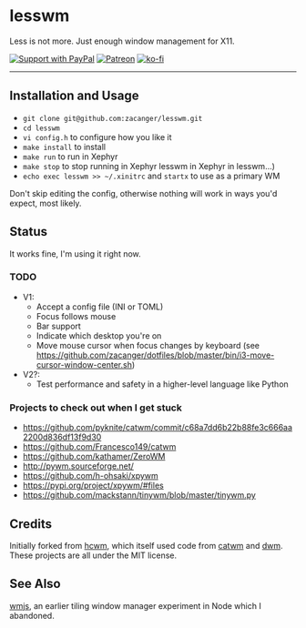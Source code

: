 # lesswm

Less is not more. Just enough window management for X11.

[![Support with PayPal](https://img.shields.io/badge/paypal-donate-yellow.png)](https://paypal.me/zacanger) [![Patreon](https://img.shields.io/badge/patreon-donate-yellow.svg)](https://www.patreon.com/zacanger) [![ko-fi](https://img.shields.io/badge/donate-KoFi-yellow.svg)](https://ko-fi.com/U7U2110VB)

----

## Installation and Usage

* `git clone git@github.com:zacanger/lesswm.git`
* `cd lesswm`
* `vi config.h` to configure how you like it
* `make install` to install
* `make run` to run in Xephyr
* `make stop` to stop running in Xephyr
  lesswm in Xephyr in lesswm...)
* `echo exec lesswm >> ~/.xinitrc` and `startx` to use as a primary WM

Don't skip editing the config, otherwise nothing will work
in ways you'd expect, most likely.

## Status

It works fine, I'm using it right now.

### TODO

* V1:
  * Accept a config file (INI or TOML)
  * Focus follows mouse
  * Bar support
  * Indicate which desktop you're on
  * Move mouse cursor when focus changes by keyboard (see
    https://github.com/zacanger/dotfiles/blob/master/bin/i3-move-cursor-window-center.sh)
* V2?:
  * Test performance and safety in a higher-level language like Python

### Projects to check out when I get stuck

* <https://github.com/pyknite/catwm/commit/c68a7dd6b22b88fe3c666aa2200d836df13f9d30>
* https://github.com/Francesco149/catwm
* https://github.com/kathamer/ZeroWM
* http://pywm.sourceforge.net/
* https://github.com/h-ohsaki/xpywm
* https://pypi.org/project/xpywm/#files
* https://github.com/mackstann/tinywm/blob/master/tinywm.py

## Credits

Initially forked from [hcwm](https://github.com/DebianJoe/hcwm),
which itself used code from [catwm](https://github.com/pyknite/catwm) and
[dwm](https://dwm.suckless.org/). These projects are all under the MIT
license.

## See Also

[wmjs](https://github.com/zacanger/wmjs), an earlier tiling window manager
experiment in Node which I abandoned.
